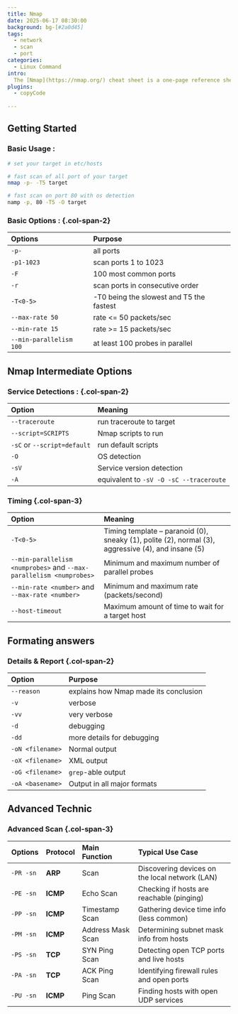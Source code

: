 ```yaml
---
title: Nmap
date: 2025-06-17 08:30:00
background: bg-[#2a0d45]
tags:
  - network
  - scan
  - port
categories:
  - Linux Command
intro: 
  The [Nmap](https://nmap.org/) cheat sheet is a one-page reference sheet for the famous Network Mapper tool.
plugins:
  - copyCode
  
---
```


## Getting Started


### Basic Usage : 

```bash
# set your target in etc/hosts

# fast scan of all port of your target
nmap -p- -T5 target 

# fast scan on port 80 with os detection  
namp -p, 80 -T5 -O target 
```


### Basic Options : {.col-span-2}

| Options                  | Purpose                                   |
|:-------------------------|:------------------------------------------|
| `-p-`                    | all ports                                 |
| `-p1-1023`               | scan ports 1 to 1023                      |
| `-F`                     | 100 most common ports                     |
| `-r`                     | scan ports in consecutive order           |
| `-T<0-5>`                | -T0 being the slowest and T5 the fastest  |
| `--max-rate 50`          | rate <= 50 packets/sec                    |
| `--min-rate 15`          | rate >= 15 packets/sec                    |
| `--min-parallelism 100`  | at least 100 probes in parallel           |

## Nmap Intermediate Options

### Service Detections : {.col-span-2}

| Option                       | Meaning                                  |
|:-----------------------------|:-----------------------------------------|
| `--traceroute`               | run traceroute to target                 |
| `--script=SCRIPTS`           | Nmap scripts to run                      |
| `-sC` or `--script=default`  | run default scripts                      |
| `-O`                         | OS detection                             |
| `-sV`                        | Service version detection                |
| `-A`                         | equivalent to `-sV -O -sC --traceroute`  |


### Timing  {.col-span-3}

| Option                                                              | Meaning                                                                                            |
|:--------------------------------------------------------------------|:---------------------------------------------------------------------------------------------------|
| `-T<0-5>`                                                           | Timing template – paranoid (0), sneaky (1), polite (2), normal (3), aggressive (4), and insane (5) |
| `--min-parallelism <numprobes>` and `--max-parallelism <numprobes>` | Minimum and maximum number of parallel probes                                                      |
| `--min-rate <number>` and `--max-rate <number>`                     | Minimum and maximum rate (packets/second)                                                          |
| `--host-timeout`                                                    | Maximum amount of time to wait for a target host                                                   |

## Formating answers

### Details & Report {.col-span-2}

| Option            | Purpose                                |
|:------------------|:---------------------------------------|
| `--reason`        | explains how Nmap made its conclusion  |
| `-v`              | verbose                                |
| `-vv`             | very verbose                           |
| `-d`              | debugging                              |
| `-dd`             | more details for debugging             |
| `-oN <filename>`  | Normal output                          |
| `-oX <filename>`  | XML output                             |
| `-oG <filename>`  | `grep`-able output                     |
| `-oA <basename>`  | Output in all major formats            |

## Advanced Technic

### Advanced Scan {.col-span-3}

| Options    | Protocol | Main Function     | Typical Use Case                               |
|------------|:---------|:------------------|:-----------------------------------------------|
| `-PR -sn`  | **ARP**  | Scan              | Discovering devices on the local network (LAN) |
| `-PE -sn`  | **ICMP** | Echo Scan         | Checking if hosts are reachable (pinging)      |
| `-PP -sn`  | **ICMP** | Timestamp Scan    | Gathering device time info (less common)       |
| `-PM -sn`  | **ICMP** | Address Mask Scan | Determining subnet mask info from hosts        |
| `-PS -sn`  | **TCP**  | SYN Ping Scan     | Detecting open TCP ports and live hosts        |
| `-PA -sn ` | **TCP**  | ACK Ping Scan     | Identifying firewall rules and open ports      |
| `-PU -sn`  | **ICMP** | Ping Scan         | Finding hosts with open UDP services           |
